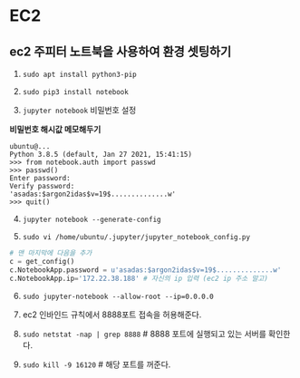 # EC2

## ec2 주피터 노트북을 사용하여 환경 셋팅하기

1. `sudo apt install python3-pip`

2. `sudo pip3 install notebook`

3. `jupyter notebook` 비밀번호 설정

**비밀번호 해시값 메모해두기**

```shell
ubuntu@...
Python 3.8.5 (default, Jan 27 2021, 15:41:15)
>>> from notebook.auth import passwd
>>> passwd()
Enter password:
Verify password:
'asadas:$argon2idas$v=19$..............w'
>>> quit()
```

4. `jupyter notebook --generate-config`

5. `sudo vi /home/ubuntu/.jupyter/jupyter_notebook_config.py`

```python
# 맨 마지막에 다음을 추가
c = get_config()
c.NotebookApp.password = u'asadas:$argon2idas$v=19$..............w'
c.NotebookApp.ip='172.22.38.188' # 자신의 ip 입력 (ec2 ip 주소 말고)
```

6. `sudo jupyter-notebook --allow-root --ip=0.0.0.0`

7. ec2 인바인드 규칙에서 8888포트 접속을 허용해준다.

8. `sudo netstat -nap | grep 8888` # 8888 포트에 실행되고 있는 서버를 확인한다.

9. `sudo kill -9 16120` # 해당 포트를 꺼준다.
